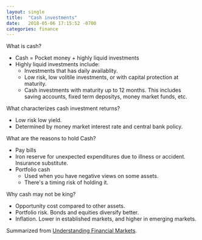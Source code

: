 ```yaml
---
layout: single
title:  "Cash investments"
date:   2018-05-06 17:15:52 -0700
categories: finance
---
```


What is cash?
- Cash = Pocket money + highly liquid investments
- Highly liquid investments include:
  - Investments that has daily availablity.
  - Low risk, low volitile investments, or with capital protection at maturity.
  - Cash investments with maturity up to 12 months. This includes saving accounts, fixed term depositys, money market funds, etc.

What characterizes cash investment returns?
- Low risk low yield.
- Determined by money market interest rate and central bank policy.

What are the reasons to hold Cash?
- Pay bills
- Iron reserve for unexpected expenditures due to illness or accident. Insurance substitute.
- Portfolio cash
  - Used when you have negative views on some assets.
  - There's a timing risk of holding it.

Why cash may not be king?
- Opportunity cost compared to other assets.
- Portfolio risk. Bonds and equities diversify better.
- Inflation. Lower in established markets, and higher in emerging markets.

Summarized from [Understanding Financial Markets](https://www.coursera.org/learn/understanding-financial-markets).

